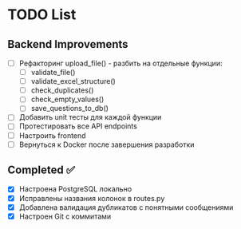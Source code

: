 # TODO List

## Backend Improvements
- [ ] Рефакторинг upload_file() - разбить на отдельные функции:
  - [ ] validate_file()
  - [ ] validate_excel_structure()
  - [ ] check_duplicates()
  - [ ] check_empty_values()
  - [ ] save_questions_to_db()
- [ ] Добавить unit тесты для каждой функции
- [ ] Протестировать все API endpoints
- [ ] Настроить frontend
- [ ] Вернуться к Docker после завершения разработки

## Completed ✅
- [x] Настроена PostgreSQL локально
- [x] Исправлены названия колонок в routes.py
- [x] Добавлена валидация дубликатов с понятными сообщениями
- [x] Настроен Git с коммитами
